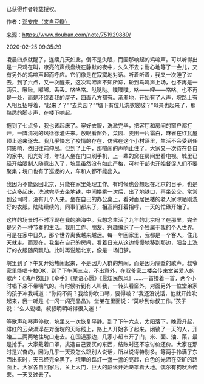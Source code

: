 已获得作者转载授权。


作者：[邓安庆（来自豆瓣）](https://www.douban.com/people/renjiananhuo/)


来源：https://www.douban.com/note/751929889/


2020-02-25 09:35:29


凌晨四点就醒了，连续几天如此。倒不是失眠，而因那响起的鸡啼声。可以听得出是一只鸡在叫，嘹亮的声线盘绕在静默的夜中，久久不去；耐心地等了一会儿，又有另外的鸡啼声起而呼应。它们像是在寂寞地对话。听着听着，我又一次睡了过去，到了六点，又一次醒来，这次鸡啼声不知所踪，轮到鸟鸣声上场，也不再是一两只。啾啾。嘟嘟。丢丢。咯咯咯。哒哒哒。噗噗噗。咯——哩——咯咯。也不再是一处，而是环绕着我的屋子，四面八方都有。渐渐地，开始有了人声，垸路上有人相互招呼着，“起来了？”“去菜园？”“塘下有位儿洗衣裳啵？”母亲也起来了，那熟悉的脚步声，在楼下响起。  

拖到了七点多，我也该起床了。穿好衣服，洗漱完毕，把客厅和房间的窗户都打开，一阵清冽的风徐徐灌进来。放眼看窗外，菜园、麦田一片霜白，麻雀在红瓦屋顶上追来逐去。我几乎快忘了疫情的存在，仿佛在这个小村落里，生活不会受到任何影响，依旧往前伸展。但到了上午，那喧闹的声响止住了。大家又一次待在各自的家中。阳光好时，年轻人坐在门口刷手机，上一辈的窝在房间里看电视。城里已经开始限制人随意出入了，垸里虽然没有如此严格，可村干部也开始督促人们不要聚集；垸口也有了巡逻的人，车和人都不能出入。  

我因为不能返回北京，只能在家里处理工作。有时候也会想起在北京的日子，也是七点多起床，洗漱完毕去坐地铁，中间换乘一次后，出了地铁口，再坐公交。常常到公司时，没有几个人来。坐在自己的办公桌上，看对面居民楼的老人家晾晒刚洗好的衣服。陆陆续续的，同事们都来了，相互间打着招呼，一天的忙碌开始了。  

这样的场景时不时浮现在我的脑海中。我想念生活了九年的北京吗？在那里，完全是另外一种节奏的生活。我用工作、朋友、兴趣编织了一个独属于我的个人世界。可是在家中日久，那个世界离我越来越远。每一年回家里，我都是一个客人，住几天就走。而现在，我坐在自己的房间，看着日光从这边慢慢地移到那边，阳台上洗好的衣服随风飘动。此时再说起北京，像是一场旧梦。  

垸里到了下午又开始热闹起来，不是因为人群的热闹，而是因为隔壁的歌声。叔爷家里能唱卡拉OK，到了下午两三点，不出意外，在叔爷家二楼会传来堂弟爱人的歌声：《涛声依旧》《牵手》《星语心愿》《最炫民族风》……一首接着一首，两个小时唱下来不带喘气的。有时候听到有人叫我，一转头看窗外，对面另外一位堂弟家的孩子冲我喊道：“你闷不闷？我给你吹口琴，要得啵？”我还没说话，他就开始吹起来，我一听是《一闪一闪亮晶晶》。堂弟在里面说：“莫吵到你叔工作。”孩子说：“么人说哩，叔叔明明听得很入迷！”  

等歌声和琴声停歇，垸里又一次恢复平静。到了下午六点，太阳落下，晚霞升起，绯红的云朵漂浮在对面垸的天际线上，路上人开始多了起来。闭锁了一天的人，开始三三两两地往垸口走去。在国道那边，几家小超市开了门，米、面、油、菜，最是抢手。大家戴着口罩，挑选自己要买的东西，结账时还不忘讨价还价。大家在那时是兴奋的，因为几乎一天没怎么跟别人说话，所以说得特别多。等两手拎满了东西出来时，天已经完全黑了。垸里的路灯一盏一盏的亮起，白色的光洒在空旷的路面上。大家各自回家后，关上大门，巨大的静谧开始笼罩着大地。偶尔有狗吠声传来。一天又过去了。  

